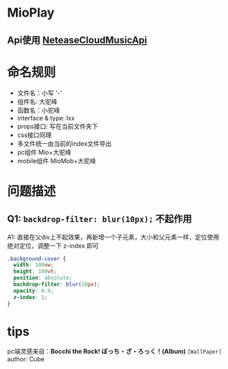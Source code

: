 # MioPlay 

## Api使用 [NeteaseCloudMusicApi][NeteaseCloudMusicApi]

# 命名规则
- 文件名：小写 '-'
- 组件名: 大驼峰
- 函数名：小驼峰
- interface & type: Ixx
- props接口: 写在当前文件夹下
- css接口同理
- 多文件统一由当前的index文件导出
- pc组件 Mio+大驼峰
- mobile组件 MioMob+大驼峰

# 问题描述
## Q1: `backdrop-filter: blur(10px);` 不起作用
A1: 直接在父div上不起效果，再新增一个子元素，大小和父元素一样，定位使用绝对定位，调整一下 z-index 即可  
```css
.background-cover {
  width: 100vw;
  height: 100vh;
  position: absolute;
  backdrop-filter: blur(10px);
  opacity: 0.9;
  z-index: 1;
}
```


# tips
pc端灵感来自：**Bocchi the Rock! ぼっち・ざ・ろっく！(Album)** `[WallPaper]` author: Cube


[NeteaseCloudMusicApi]:https://github.com/Binaryify/NeteaseCloudMusicApi